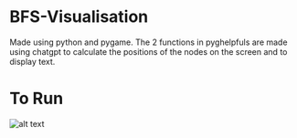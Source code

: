# BFS-Visualisation
Made using python and pygame.
The 2 functions in pyghelpfuls are made using chatgpt to calculate the positions of the nodes on the screen and to display text.

# To Run
![alt text]([https://github.com/adam-p/markdown-here/raw/master/src/common/images/icon48.png](https://github.com/Kai-Guan/BFS-Visualisation/blob/main/BFS%20Graph%20Visualisation.gif) "Logo Title Text 1")
